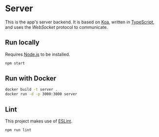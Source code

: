 # Server

This is the app's server backend. It is based on [Koa](https://koajs.com), written in [TypeScript](https://www.typescriptlang.org), and uses the _WebSocket_ protocol to communicate.

## Run locally

Requires [Node.js](https://nodejs.dev) to be installed.

```bash
npm start
```

## Run with Docker

```bash
docker build -t server .
docker run -d -p 3000:3000 server
```

## Lint

This project makes use of [ESLint](https://eslint.org).

```bash
npm run lint
```
